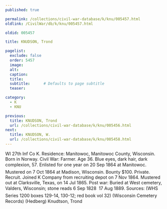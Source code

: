 ```yaml
---
published: true

permalink: /collections/civil-war-database/k/knu/005457.html
oldlink: /CivilWar/db/k/knu/005457.html

oldid: 005457

title: KNUDSON, Trond

pagelist:
  exclude: false
  order: 5457
  image: 
  alt:
  caption:
  title:
  subtitle:      # Defaults to page subtitle
  teaser:

category: 
  - K 
  - KNU

previous:
  title: KNUDSON, Trond
  url: /collections/civil-war-database/k/knu/005456.html  
next:
  title: KNUDSON, W.
  url: /collections/civil-war-database/k/knu/005458.html   
---
```

WI 27th Inf Co K. Residence: Manitowoc, Manitowoc County, Wisconsin. Born in Norway. Civil War: Farmer. Age 36. Blue eyes, dark hair, dark complexion, 5&#146;7&#148;. Enlisted for one year on 20 Sep 1864 at Manitowoc. Mustered on 7 Oct 1864 at Madison, Wisconsin. Bounty $100. Private. Recruit. Joined K Company from recruiting depot on 7 Nov 1864. Mustered out at Clarksville, Texas, on 14 Jul 1865. Post war: Buried at West cemetery, Valders, Wisconsin; stone reads &#147;6 Sep 1828 &#150; 17 Aug 1889&#148;. Sources: (WHS Series 1200 boxes 129-14, 130-12; red book vol 32) (Wisconsin Cemetery Records) (Hedberg) &#147;Knudtson, Trond&#148;
